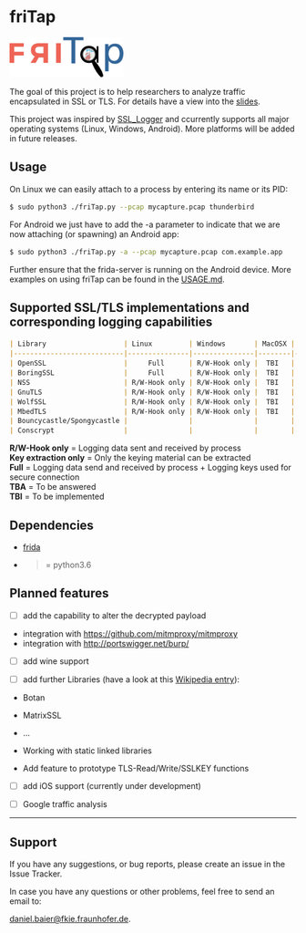 # friTap

<img src="assets/logo.png" width="200">



The goal of this project is to help researchers to analyze traffic encapsulated in SSL or TLS. For details have a view into the [slides](assets/friTap.pdf).

This project was inspired by [SSL_Logger](https://github.com/google/ssl_logger ) and ccurrently supports all major operating systems (Linux, Windows, Android). More platforms will be added in future releases.

## Usage

On Linux we can easily attach to a process by entering its name or its PID:

```bash
$ sudo python3 ./friTap.py --pcap mycapture.pcap thunderbird
```



For Android we just have to add the -a parameter to indicate that we are now attaching (or spawning) an Android app:

```bash
$ sudo python3 ./friTap.py -a --pcap mycapture.pcap com.example.app
```

Further ensure that the frida-server is running on the Android device. More examples on using friTap can be found in the [USAGE.md](./USAGE.md).

## Supported SSL/TLS implementations and corresponding logging capabilities

```markdown
| Library                   | Linux         | Windows       | MacOSX | Android  | iOS                 |
|---------------------------|---------------|---------------|--------|----------|---------------------|
| OpenSSL                   |     Full      | R/W-Hook only |  TBI   |   Full   | TBI                 |
| BoringSSL                 |     Full      | R/W-Hook only |  TBI   |   Full   | Key extraction only |
| NSS                       | R/W-Hook only | R/W-Hook only |  TBI   |   TBA    | TBI                 |
| GnuTLS                    | R/W-Hook only | R/W-Hook only |  TBI   |   Full   | TBI                 |
| WolfSSL                   | R/W-Hook only | R/W-Hook only |  TBI   |   Full   | TBI                 |
| MbedTLS                   | R/W-Hook only | R/W-Hook only |  TBI   |   Full   | TBI                 |
| Bouncycastle/Spongycastle |               |               |        |   Full   | TBI                 |
| Conscrypt                 |               |               |        |   Full   |                     |
```
**R/W-Hook only** = Logging data sent and received by process<br>
**Key extraction only** = Only the keying material can be extracted<br>
**Full** = Logging data send and received by process + Logging keys used for secure connection<br>
**TBA** = To be answered<br>
**TBI** = To be implemented<br>


## Dependencies

- [frida](https://frida.re)
- >= python3.6

## Planned features

- [ ] add the capability to alter the decrypted payload
- integration with https://github.com/mitmproxy/mitmproxy
- integration with http://portswigger.net/burp/

- [ ] add wine support

- [ ] add further Libraries (have a look at this [Wikipedia entry](https://en.wikipedia.org/wiki/Comparison_of_TLS_implementations)):

- Botan 
- MatrixSSL
- ...

- Working with static linked libraries
- Add feature to prototype TLS-Read/Write/SSLKEY functions

- [ ] add iOS support (currently under development)

- [ ] Google traffic analysis




___

## Support

If you have any suggestions, or bug reports, please create an issue in the Issue Tracker.

In case you have any questions or other problems, feel free to send an email to:

[daniel.baier@fkie.fraunhofer.de](mailto:daniel.baier@fkie.fraunhofer.de).
